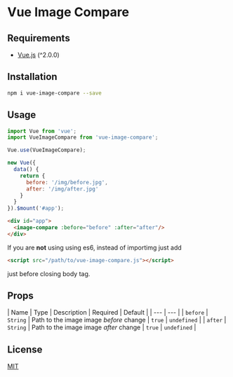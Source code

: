 # Vue Image Compare

## Requirements
* [Vue.js](http://vuejs.org/) (^2.0.0)

## Installation

```bash
npm i vue-image-compare --save
```

## Usage

```javascript
import Vue from 'vue';
import VueImageCompare from 'vue-image-compare';

Vue.use(VueImageCompare);

new Vue({
  data() {
    return {
      before: '/img/before.jpg',
      after: '/img/after.jpg'
    }
  }
}).$mount('#app');
```

```html
<div id="app">
  <image-compare :before="before" :after="after"/>
</div>
```

If you are **not** using using es6, instead of importimg just add 

```html
<script src="/path/to/vue-image-compare.js"></script>
```

just before closing body tag. 

## Props

| Name | Type | Description | Required | Default |
| --- | --- |
| `before` | `String` | Path to the image image *before* change | `true` | `undefined` |
| `after` | `String` | Path to the image image *after* change | `true` | `undefined` |

## License

[MIT](/LICENSE)